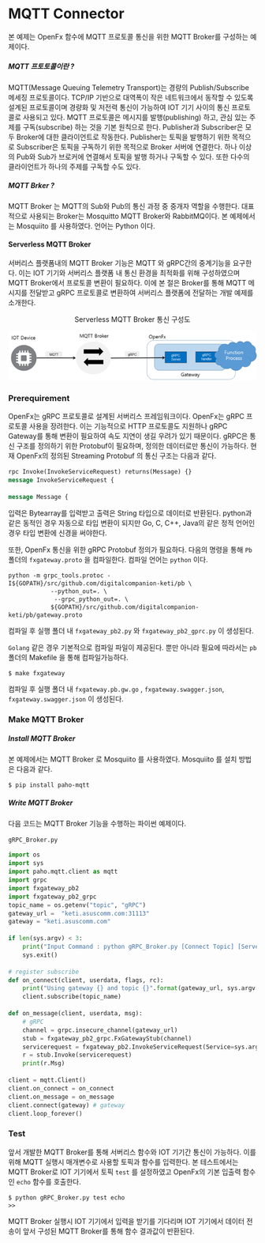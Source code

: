 # MQTT Connector

본 예제는 OpenFx 함수에 MQTT 프로토콜 통신을 위한 MQTT Broker를 구성하는 예제이다.



##### MQTT 프토토콜이란 ?

 MQTT(Message Queuing Telemetry Transport)는 경량의 Publish/Subscribe 메세징 프로토콜이다. TCP/IP 기반으로 대역폭이 작은 네트워크에서 동작할 수 있도록 설계된 프로토콜이며 경량화 및 저전력 통신이 가능하여 IOT 기기 사이의 통신 프로토콜로 사용되고 있다. MQTT 프로토콜은 메시지를 발행(publishing) 하고, 관심 있는 주제를 구독(subscribe) 하는 것을 기본 원칙으로 한다. Publisher과 Subscriber은 모두 Broker에 대한 클라이언트로 작동한다. Publisher는 토픽을 발행하기 위한 목적으로 Subscriber은 토픽을 구독하기 위한 목적으로 Broker 서버에 연결한다. 하나 이상의 Pub와 Sub가 브로커에 연결해서 토픽을 발행 하거나 구독할 수 있다. 또한 다수의 클라이언트가 하나의 주제를 구독할 수도 있다.



##### MQTT Brker ? 

MQTT Broker 는 MQTT의 Sub와 Pub의 통신 과정 중 중개자 역할을 수행한다.  대표적으로 사용되는 Broker는 Mosquitto MQTT Broker와 RabbitMQ이다. 본 예제에서는 Mosquiito 를 사용하였다. 언어는 Python 이다. 





#### Serverless MQTT Broker 

서버리스 플랫폼내의 MQTT Broker 기능은 MQTT 와 gRPC간의 중계기능을 요구한다. 이는 IOT 기기와 서버리스 플랫폼 내 통신 환경을 최적화를 위해 구성하였으며 MQTT Broker에서 프로토콜 변환이 필요하다. 이에 본 절은 Broker를 통해 MQTT 메시지를 전달받고 gRPC 프로토콜로 변환하여 서버리스 플랫폼에 전달하는 개발 예제를 소개한다.



<center> Serverless MQTT Broker 통신 구성도</center>

![mqtt](./mqtt.png)





### Prerequirement

OpenFx는 gRPC 프로토콜로 설계된 서버리스 프레임워크이다. OpenFx는 gRPC 프로토콜 사용을 장려한다. 이는 기능적으로 HTTP 프로토콜도 지원하나 gRPC Gateway를 통해 변환이 필요하여 속도 지연이 생길 우려가 있기 때문이다.  gRPC은 통신 구조를 정의하기 위한 Protobuf이 필요하며, 정의한 데이터로만 통신이 가능하다. 현재 OpenFx의 정의된 Streaming Protobuf 의 통신 구조는 다음과 같다.

```protobuf
rpc Invoke(InvokeServiceRequest) returns(Message) {} 
message InvokeServiceRequest {                                                             string Service = 1;                                                                       bytes Input = 2;                                                                       }     

message Message {                                                                           string Msg = 1;                                                                         }     
```

입력은 Bytearray를 입력받고 출력은 String 타입으로 데이터로 반환된다. python과 같은 동적인 경우 자동으로 타입 변환이 되지만 Go, C, C++, Java의 같은 정적 언어인 경우 타입 변환에 신경을 써야한다.



또한, OpenFx 통신을 위한 gRPC Protobuf 정의가 필요하다. 다음의 명령을 통해 `Pb` 폴더의 `fxgateway.proto` 을 컴파일한다. 컴파일 언어는 `python` 이다.

```
python -m grpc_tools.protoc -I${GOPATH}/src/github.com/digitalcompanion-keti/pb \ 
            --python_out=. \
             --grpc_python_out=. \
            ${GOPATH}/src/github.com/digitalcompanion-keti/pb/gateway.proto
```

컴파일 후 실행 폴더 내 `fxgateway_pb2.py` 와 `fxgateway_pb2_gprc.py` 이 생성된다.



`Golang` 같은 경우 기본적으로 컴파일 파일이 제공된다.  뿐만 아니라 필요에 따라서는 `pb` 폴더의 Makefile 을 통해 컴파일가능하다.

```
$ make fxgateway
```

컴파일 후 실행 폴더 내 `fxgateway.pb.gw.go` , `fxgateway.swagger.json`,  `fxgateway.swagger.json` 이 생성된다. 



### Make MQTT Broker 

##### Install MQTT Broker

본 예제에서는 MQTT Broker 로 Mosquiito  를 사용하였다. Mosquiito  를 설치 방법은 다음과 같다.

```
$ pip install paho-mqtt
```



##### Write MQTT Broker 

다음 코드는 MQTT Broker 기능을 수행하는 파이썬 예제이다.  

`gRPC_Broker.py`

```python
import os
import sys
import paho.mqtt.client as mqtt
import grpc
import fxgateway_pb2 
import fxgateway_pb2_grpc
topic_name = os.getenv("topic", "gRPC")
gateway_url =  "keti.asuscomm.com:31113"
gateway = "keti.asuscomm.com"

if len(sys.argv) < 3:
    print("Input Command : python gRPC_Broker.py [Connect Topic] [Serverless function]")
    sys.exit()

# register subscribe 
def on_connect(client, userdata, flags, rc):
    print("Using gateway {} and topic {}".format(gateway_url, sys.argv[1]))
    client.subscribe(topic_name)

def on_message(client, userdata, msg): 
    # gRPC 
    channel = grpc.insecure_channel(gateway_url)
    stub = fxgateway_pb2_grpc.FxGatewayStub(channel)
    servicerequest = fxgateway_pb2.InvokeServiceRequest(Service=sys.argv[2], Input=str(msg.payload.decode("utf-8")))
    r = stub.Invoke(servicerequest)
    print(r.Msg)

client = mqtt.Client()
client.on_connect = on_connect
client.on_message = on_message
client.connect(gateway) # gateway
client.loop_forever()
```



### Test

앞서 개발한 MQTT  Broker를 통해 서버리스 함수와 IOT 기기간 통신이 가능하다.  이를 위해 MQTT 실행시 매개변수로 사용할 토픽과 함수를 입력한다. 본 테스트에서는 MQTT Broker로 IOT 기기에서 토픽 `test` 를 설정하였고 OpenFx의  기본 입출력 함수인 `echo` 함수를 호출한다. 

```
$ python gRPC_Broker.py test echo
>> 

```

MQTT Broker 실행시 IOT 기기에서 입력을 받기를 기다리며  IOT 기기에서 데이터 전송이 앞서 구성된 MQTT Broker를 통해 함수 결과값이 반환된다. 







